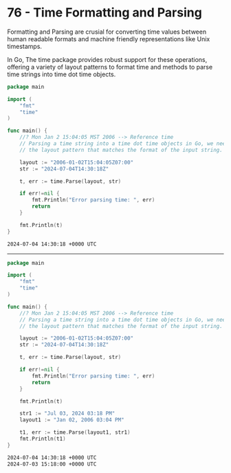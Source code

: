 # 76 - Time Formatting and Parsing
Formatting and Parsing are crusial for converting time values between human readable formats and machine friendly representations like Unix timestamps.

In Go, The time package provides robust support for these operations, offering a variety of layout patterns to format time and methods to parse time strings into time dot time objects.

```go
package main

import (
	"fmt"
	"time"
)

func main() {
	//? Mon Jan 2 15:04:05 MST 2006 --> Reference time
	// Parsing a time string into a time dot time objects in Go, we need time dot parse function, specifying
	// the layout pattern that matches the format of the input string.

	layout := "2006-01-02T15:04:05Z07:00"
	str := "2024-07-04T14:30:18Z"

	t, err := time.Parse(layout, str)

	if err!=nil {
		fmt.Println("Error parsing time: ", err)
		return
	}

	fmt.Println(t)
}
```
```bash
2024-07-04 14:30:18 +0000 UTC
```


------------------------------------------------------------------------------------------------------------------------

```go
package main

import (
	"fmt"
	"time"
)

func main() {
	//? Mon Jan 2 15:04:05 MST 2006 --> Reference time
	// Parsing a time string into a time dot time objects in Go, we need time dot parse function, specifying
	// the layout pattern that matches the format of the input string.

	layout := "2006-01-02T15:04:05Z07:00"
	str := "2024-07-04T14:30:18Z"

	t, err := time.Parse(layout, str)

	if err!=nil {
		fmt.Println("Error parsing time: ", err)
		return
	}

	fmt.Println(t)

	str1 := "Jul 03, 2024 03:18 PM"
	layout1 := "Jan 02, 2006 03:04 PM"

	t1, err := time.Parse(layout1, str1)
	fmt.Println(t1)
}
```
```bash
2024-07-04 14:30:18 +0000 UTC
2024-07-03 15:18:00 +0000 UTC
```